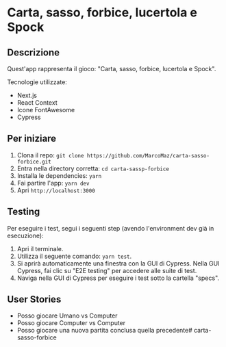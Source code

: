 # Carta, sasso, forbice, lucertola e Spock

## Descrizione
Quest'app rappresenta il gioco: "Carta, sasso, forbice, lucertola e Spock".

Tecnologie utilizzate:
- Next.js
- React Context
- Icone FontAwesome
- Cypress

## Per iniziare
1. Clona il repo: `git clone https://github.com/MarcoMaz/carta-sasso-forbice.git`
2. Entra nella directory corretta: `cd carta-sassp-forbice`
3. Installa le dependencies: `yarn`
4. Fai partire l'app: `yarn dev`
5. Apri `http://localhost:3000`

## Testing
Per eseguire i test, segui i seguenti step (avendo l'environment dev già in esecuzione):
1. Apri il terminale.
2. Utilizza il seguente comando: `yarn test`.
3. Si aprirà automaticamente una finestra con la GUI di Cypress.
Nella GUI Cypress, fai clic su "E2E testing" per accedere alle suite di test.
4. Naviga nella GUI di Cypress per eseguire i test sotto la cartella "specs".

## User Stories
- Posso giocare Umano vs Computer
- Posso giocare Computer vs Computer
- Posso giocare una nuova partita conclusa quella precedente# carta-sasso-forbice
